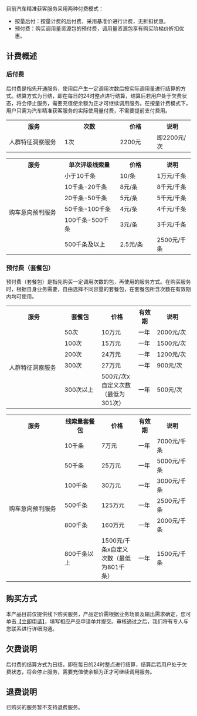 目前汽车精准获客服务采用两种付费模式：
- 按量后付：按量计费的后付费，采用基准价进行计费，无折扣优惠。
- 预付费：购买调用量资源包的预付费，调用量资源包享有购买阶梯价折扣优惠。

## 计费概述

### 后付费
后付费是指先开通服务，使用后产生一定调用次数后按实际调用量进行结算的方式。结算方式为日结，即在每日的24时整点进行结算，结算后若用户处于欠费状态，将会停止服务，需要充值使余额为正才可继续调用服务。在按量计费模式下，用户只需为汽车精准获客服务的实际使用量付费，不需要提前支付费用。
<table>
<tr>
<th width="30%">服务</th>
<th width="30%">次数</th>
<th width="20%">价格</th>
<th width="20%">说明</th>
</tr>
<tr>
<td>人群特征洞察服务</td>
<td>1次</td>
<td>2200元</td>
<td>即2200元/次</td>
</tr>
</table>
<table>
<tr>
<th width="30%">服务</th>
<th width="30%">单次评级线索量</th>
<th width="20%">价格</th>
<th width="20%">说明</th>
</tr>
<tr>
<td rowspan="6">购车意向预判服务</td>
<td>小于10千条</td>
<td>10/条</td>
<td>1万元/千条</td>
</tr>
<tr>
<td>10千条-20千条</td>
<td>8元/条</td>
<td>8千元/千条</td>
</tr>
<tr>
<td>20千条-50千条</td>
<td>5元/条</td>
<td>5千元/千条</td>
</tr>
<tr>
<td>50千条-100千条</td>
<td>4元/条</td>
<td>4千元/千条</td>
</tr>
<tr>
<td>100千条-500千条</td>
<td>3元/条</td>
<td>3千元/千条</td>
</tr>
<tr>
<td>500千条及以上</td>
<td>2.5元/条</td>
<td>2500元/千条</td>
</tr>
</table>

### 预付费（套餐包）
预付费（套餐包）是指先购买一定调用次数的包，再使用的服务方式。在购买服务时，根据自身业务需要，自由选择不同容量的套餐包，在套餐包所含次数在有效期内均可使用。
<table>
<tr>
<th width="30%">服务</th>
<th width="20%">套餐包</th>
<th width="20%">价格</th>
<th width="10%">有效期</th>
<th width="20%">说明</th>
</tr>
<tr>
<td rowspan="5">人群特征洞察服务</td>
<td>50次</td>
<td>10万元</td>
<td>一年</td>
<td>2000元/次</td>
</tr>
<tr>
<td>100次</td>
<td>15万元</td>
<td>一年</td>
<td>1500元/次</td>
</tr>
<tr>
<td>200次</td>
<td>24万元</td>
<td>一年</td>
<td>1200元/次</td>
</tr>
<tr>
<td>300次</td>
<td>27万元</td>
<td>一年</td>
<td>900元/次</td>
</tr>
<tr>
<td>300次以上</td>
<td>500元/次x自定义次数（最低为301次）</td>
<td>一年</td>
<td>500元/次</td>
</tr>
</table>
<table>
<tr>
<th width="30%">服务</th>
<th width="20%">线索量套餐包</th>
<th width="20%">价格</th>
<th width="10%">有效期</th>
<th width="20%">说明</th>
</tr>
<tr>
<td rowspan="6">购车意向预判服务</td>
<td>10千条</td>
<td>7万元</td>
<td>一年</td>
<td>7000元/千条</td>
</tr>
<tr>
<td>50千条</td>
<td>25万元</td>
<td>一年</td>
<td>5000元/千条</td>
</tr>
<tr>
<td>100千条</td>
<td>30万元</td>
<td>一年</td>
<td>3000元/千条</td>
</tr>
<tr>
<td>500千条</td>
<td>125万元</td>
<td>一年</td>
<td>2500元/千条</td>
</tr>
<tr>
<td>800千条</td>
<td>160万元</td>
<td>一年</td>
<td>2000元/千条</td>
</tr>
<td>800千条以上</td>
<td>1500元/千条x自定义次数（最低为801千条）</td>
<td>一年</td>
<td>1500元/千条</td>
</tr>
</table>

## 购买方式
本产品目前仅提供线下购买服务，产品定价需根据业务场景及输出需求确定，您可单击[【立即申请】](https://cloud.tencent.com/apply/p/as70r326sxc)，填写相应产品申请单并提交。审核通过之后，我们将有专人与您联系进行详细沟通。

## 欠费说明
后付费的结算方式为日结，即在每日的24时整点进行结算，结算后若用户处于欠费状态，将会停止服务，需要充值使余额为正才可继续调用服务。

## 退费说明
已购买的服务暂不支持退费服务。
